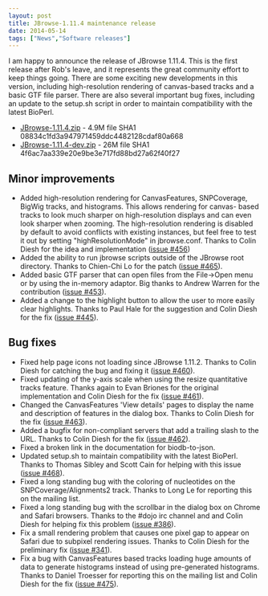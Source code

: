```yaml
---
layout: post
title: JBrowse-1.11.4 maintenance release
date: 2014-05-14
tags: ["News","Software releases"]
---
```


I am happy to announce the release of JBrowse 1.11.4. This is the first release after Rob's leave, and it represents the great community effort to keep things going. There are some exciting new developments in this version, including high-resolution rendering of canvas-based tracks and a basic GTF file parser. There are also several important bug fixes, including an update to the setup.sh script in order to maintain compatibility with the latest BioPerl.

*   [JBrowse-1.11.4.zip](https://jbrowse.org/releases/JBrowse-1.11.4.zip) - 4.9M
file SHA1 08834c1fd3a947971459ddc4482128cdaf80a668
*   [JBrowse-1.11.4-dev.zip](https://jbrowse.org/releases/JBrowse-1.11.4-dev.zip) - 26M
file SHA1 4f6ac7aa339e20e9be3e717fd88bd27a62f40f27

## Minor improvements

*   Added high-resolution rendering for CanvasFeatures, SNPCoverage, BigWig tracks, and histograms. This allows rendering for canvas- based tracks to look much sharper on high-resolution displays and can even look sharper when zooming. The high-resolution rendering is disabled by default to avoid conflicts with existing instances, but feel free to test it out by setting "highResolutionMode" in jbrowse.conf. Thanks to Colin Diesh for the idea and implementation ([issue #456](https://github.com/gmod/jbrowse/issues/456))
*   Added the ability to run jbrowse scripts outside of the JBrowse root directory. Thanks to Chien-Chi Lo for the patch ([issue #465](https://github.com/gmod/jbrowse/issues/465)).
*   Added basic GTF parser that can open files from the File->Open menu or by using the in-memory adaptor. Big thanks to Andrew Warren for the contribution ([issue #453](https://github.com/gmod/jbrowse/issues/453)).
*   Added a change to the highlight button to allow the user to more easily clear highlights. Thanks to Paul Hale for the suggestion and Colin Diesh for the fix ([issue #445](https://github.com/gmod/jbrowse/issues/445)).

## Bug fixes

*   Fixed help page icons not loading since JBrowse 1.11.2. Thanks to Colin Diesh for catching the bug and fixing it ([issue #460](https://github.com/gmod/jbrowse/issues/460)).
*   Fixed updating of the y-axis scale when using the resize quantitative tracks feature. Thanks again to Evan Briones for the original implementation and Colin Diesh for the fix ([issue #461](https://github.com/gmod/jbrowse/issues/461)).
*   Changed the CanvasFeatures 'View details' pages to display the name and description of features in the dialog box. Thanks to Colin Diesh for the fix ([issue #463](https://github.com/gmod/jbrowse/issues/463)).
*   Added a bugfix for non-compliant servers that add a trailing slash to the URL. Thanks to Colin Diesh for the fix ([issue #462](https://github.com/gmod/jbrowse/issues/462)).
*   Fixed a broken link in the documentation for biodb-to-json.
*   Updated setup.sh to maintain compatibility with the latest BioPerl. Thanks to Thomas Sibley and Scott Cain for helping with this issue ([issue #468](https://github.com/gmod/jbrowse/issues/468)).
*   Fixed a long standing bug with the coloring of nucleotides on the SNPCoverage/Alignments2 track. Thanks to Long Le for reporting this on the mailing list.
*   Fixed a long standing bug with the scrollbar in the dialog box on Chrome and Safari browsers. Thanks to the #dojo irc channel and and Colin Diesh for helping fix this problem ([issue #386](https://github.com/gmod/jbrowse/issues/386)).
*   Fix a small rendering problem that causes one pixel gap to appear on Safari due to subpixel rendering issues. Thanks to Colin Diesh for the preliminary fix ([issue #341](https://github.com/gmod/jbrowse/issues/341)).
*   Fix a bug with CanvasFeatures based tracks loading huge amounts of data to generate histograms instead of using pre-generated histograms. Thanks to Daniel Troesser for reporting this on the mailing list and Colin Diesh for the fix ([issue #475](https://github.com/gmod/jbrowse/issues/475)).
&nbsp;
